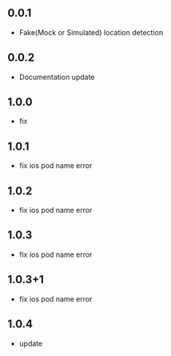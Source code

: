 ## 0.0.1

- Fake(Mock or Simulated) location detection

## 0.0.2

- Documentation update

## 1.0.0

- fix

## 1.0.1

- fix ios pod name error

## 1.0.2

- fix ios pod name error

## 1.0.3

- fix ios pod name error

## 1.0.3+1

- fix ios pod name error
## 1.0.4

- update 
